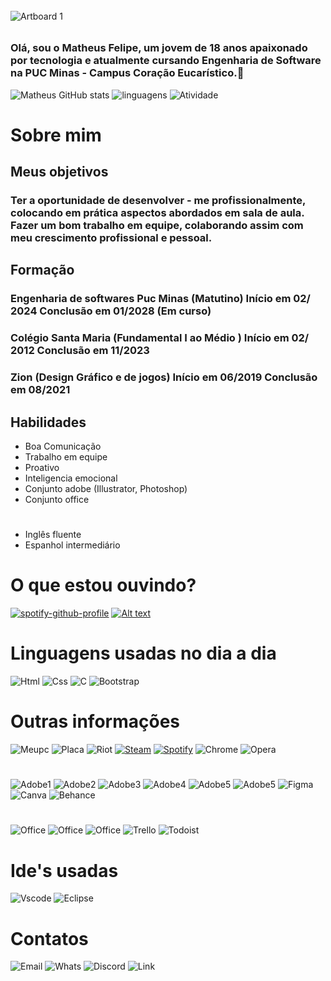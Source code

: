 ######


![Artboard 1](https://github.com/MatheusFelipeCorrea/MatheusFelipeCorrea/assets/160637977/2970daeb-5672-447a-87b2-91fb1ba3a306)



######


### Olá, sou o Matheus Felipe, um jovem de 18 anos apaixonado por tecnologia e atualmente cursando Engenharia de Software na PUC Minas - Campus Coração Eucarístico.👋


![Matheus GitHub stats](https://github-readme-stats.vercel.app/api?username=MatheusFelipeCorrea&show_icons=true&theme=radical) ![linguagens](https://github-readme-stats.vercel.app/api/top-langs/?username=MatheusFelipeCorrea&theme=radical) ![Atividade](https://github-profile-summary-cards.vercel.app/api/cards/profile-details?username=MatheusFelipeCorrea&theme=radical)


# Sobre mim

## Meus objetivos

### Ter a oportunidade de desenvolver - me profissionalmente, colocando em prática aspectos abordados em sala de aula. Fazer um bom trabalho em equipe, colaborando assim com meu crescimento profissional e pessoal.

## Formação

### Engenharia de softwares Puc Minas (Matutino) Início em 02/ 2024 Conclusão em 01/2028 (Em curso)

### Colégio Santa Maria (Fundamental I ao Médio ) Início em 02/ 2012 Conclusão em 11/2023

### Zion (Design Gráfico e de jogos) Início em 06/2019 Conclusão em 08/2021 

## Habilidades

- Boa Comunicação                          
- Trabalho em equipe
- Proativo
- Inteligencia emocional
- Conjunto adobe (Illustrator, Photoshop)
- Conjunto office

#
- Inglês fluente
- Espanhol intermediário



# O que estou ouvindo?
[![spotify-github-profile](https://spotify-github-profile.vercel.app/api/view?uid=215h3r56ko57uurfbpdo46loy&cover_image=true&theme=default&show_offline=false&background_color=121212&interchange=false)](https://github.com/kittinan/spotify-github-profile) 
[![Alt text](https://spotify-recently-played-readme.vercel.app/api?user=215h3r56ko57uurfbpdo46loy)](https://github.com/JamesCastagnetto/spotify-recently-played-readme)

# Linguagens usadas no dia a dia


![Html](https://img.shields.io/badge/HTML5-E34F26?style=for-the-badge&logo=html5&logoColor=white) ![Css](https://img.shields.io/badge/CSS3-1572B6?style=for-the-badge&logo=css3&logoColor=white)  ![C](https://img.shields.io/badge/C-00599C?style=for-the-badge&logo=c&logoColor=white) ![Bootstrap](https://img.shields.io/badge/Bootstrap-563D7C?style=for-the-badge&logo=bootstrap&logoColor=white)  

# Outras informações
![Meupc](https://img.shields.io/badge/Windows-ASUS_VivoBook-0078D6?style=for-the-badge&logo=windows&logoColor=white) ![Placa](https://img.shields.io/badge/Intel-Core_i5_10th-0071C5?style=for-the-badge&logo=intel&logoColor=white) ![Riot](https://img.shields.io/badge/Riot_Games-D32936?style=for-the-badge&logo=riot-games&logoColor=white) [![Steam](https://img.shields.io/badge/Steam-000000?style=for-the-badge&logo=steam&logoColor=white)](https://steamcommunity.com/profiles/76561198433471139/)
[![Spotify](https://img.shields.io/badge/Spotify-1ED760?&style=for-the-badge&logo=spotify&logoColor=white)](https://open.spotify.com/user/215h3r56ko57uurfbpdo46loy?si=LI9sLPKKREaQaZkiXe6Rqw) ![Chrome](https://img.shields.io/badge/Google_chrome-4285F4?style=for-the-badge&logo=Google-chrome&logoColor=white) ![Opera](https://img.shields.io/badge/Opera-FF1B2D?style=for-the-badge&logo=Opera&logoColor=white)


#
![Adobe1](https://img.shields.io/badge/Adobe%20after%20affects-CF96FD?style=for-the-badge&logo=Adobe%20after%20effects&logoColor=393665) ![Adobe2](https://img.shields.io/badge/Adobe%20Illustrator-FF9A00?style=for-the-badge&logo=adobe%20illustrator&logoColor=white)
![Adobe3](https://img.shields.io/badge/Adobe%20Creative%20Cloud-DA1F26?style=for-the-badge&logo=Adobe%20Creative%20Cloud&logoColor=white) ![Adobe4](https://img.shields.io/badge/Adobe%20InDesign-FF3366?style=for-the-badge&logo=Adobe%20InDesign&logoColor=white) ![Adobe5](https://img.shields.io/badge/Adobe%20Photoshop-31A8FF?style=for-the-badge&logo=Adobe%20Photoshop&logoColor=black) ![Adobe5](https://img.shields.io/badge/Adobe%20XD-470137?style=for-the-badge&logo=Adobe%20XD&logoColor=#FF61F6) ![Figma](https://img.shields.io/badge/Figma-F24E1E?style=for-the-badge&logo=figma&logoColor=white) ![Canva](https://img.shields.io/badge/Canva-%2300C4CC.svg?&style=for-the-badge&logo=Canva&logoColor=white) ![Behance](https://img.shields.io/badge/Behance-0054F7?style=for-the-badge&logo=behance&logoColor=white) 
#

![Office](https://img.shields.io/badge/Microsoft_Excel-217346?style=for-the-badge&logo=microsoft-excel&logoColor=white) ![Office](https://img.shields.io/badge/Microsoft_Office-D83B01?style=for-the-badge&logo=microsoft-office&logoColor=white) ![Office](https://img.shields.io/badge/Microsoft_Word-2B579A?style=for-the-badge&logo=microsoft-word&logoColor=white) ![Trello](https://img.shields.io/badge/Trello-0052CC?style=for-the-badge&logo=trello&logoColor=white) ![Todoist](https://img.shields.io/badge/Todoist-E44332?style=for-the-badge&logo=todoist&logoColor=white)
# Ide's usadas

![Vscode](https://img.shields.io/badge/Visual_Studio_Code-0078D4?style=for-the-badge&logo=visual%20studio%20code&logoColor=white)  ![Eclipse](https://img.shields.io/badge/Eclipse-2C2255?style=for-the-badge&logo=eclipse&logoColor=white) 
# Contatos

![Email](https://img.shields.io/badge/Gmail-D14836?style=for-the-badge&logo=gmail&logoColor=white) ![Whats](    https://img.shields.io/badge/WhatsApp-25D366?style=for-the-badge&logo=whatsapp&logoColor=white) ![Discord](    https://img.shields.io/badge/Discord-7289DA?style=for-the-badge&logo=discord&logoColor=white) ![Link](https://img.shields.io/badge/LinkedIn-0077B5?style=for-the-badge&logo=linkedin&logoColor=white)
